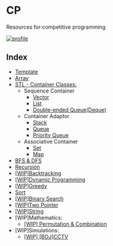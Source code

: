 # CP
Resources for competitive programming

[![profile](http://mazassumnida.wtf/api/v2/generate_badge?boj=msjeong)](https://www.acmicpc.net/user/msjeong)

## Index
* [Template](/template/)
* [Array](/array/)
* [STL - Container Classes:](/stl/)
    * Sequence Container
        * [Vector](/stl/vector/)
        * [List](/stl/list/)
        * [Double-ended Queue(Deque)](/stl/deque/)
    * Container Adaptor
        * [Stack](/stl/stack/)
        * [Queue](/stl/queue/)
        * [Priority Queue](/stl/priority_queue_heap/)
    * Associative Container
        * [Set](/stl/set/)
        * [Map](/stl/map/)
* [BFS & DFS](/bfs_dfs/)
* [Recursion](/recursion/)
* [[WIP]Backtracking](/backtracking/)
* [[WIP]Dynamic Programming](/dp/)
* [[WIP]Greedy](/greedy/)
* [Sort](/sort/)
* [[WIP]Binary Search](/binary_search/)
* [[WIP]Two Pointer](/two_pointer/)
* [[WIP]String](/string/)
* [WIP]Mathematics:
	* [[WIP] Permutation & Combination](#)
* [WIP]Simulations:
	* [[WIP] [BOJ]CCTV](#)
